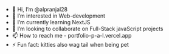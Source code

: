 - 👋 Hi, I’m @alpranjal28
- 👀 I’m interested in Web-development
- 🌱 I’m currently learning NextJS
- 💞️ I’m looking to collaborate on Full-Stack javaScript projects
- 📫 How to reach me - portfolio-p-a-l.vercel.app
- ⚡ Fun fact: kitties also wag tail when being pet

<!---
alpranjal28/alpranjal28 is a ✨ special ✨ repository because its `README.md` (this file) appears on your GitHub profile.
You can click the Preview link to take a look at your changes.
--->
